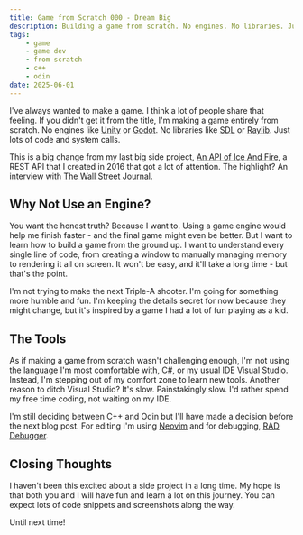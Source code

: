 ```yaml
---
title: Game from Scratch 000 - Dream Big
description: Building a game from scratch. No engines. No libraries. Just plain old code and a passion to learn.
tags:
    - game
    - game dev
    - from scratch
    - c++
    - odin
date: 2025-06-01
---
```


I've always wanted to make a game. I think a lot of people share that feeling. If you didn't get it from the title, I'm making a game entirely from scratch. No engines like [Unity](https://unity.com/) or [Godot](https://godotengine.org/). No libraries like [SDL](https://www.libsdl.org/) or [Raylib](https://www.raylib.com/). Just lots of code and system calls.

This is a big change from my last big side project, [An API of Ice And Fire](https://anapioficeandfire.com/), a REST API that I created in 2016 that got a lot of attention. The highlight? An interview with [The Wall Street Journal](https://www.wsj.com/articles/fans-geek-out-over-game-of-thrones-data-1499877067?mod=e2tw).

## Why Not Use an Engine?
You want the honest truth? Because I want to. Using a game engine would help me finish faster - and the final game might even be better. But I want to learn how to build a game from the ground up. I want to understand every single line of code, from creating a window to manually managing memory to rendering it all on screen. It won't be easy, and it'll take a long time - but that's the point. 

I'm not trying to make the next Triple-A shooter. I'm going for something more humble and fun. I'm keeping the details secret for now because they might change, but it's inspired by a game I had a lot of fun playing as a kid.

## The Tools
As if making a game from scratch wasn't challenging enough, I'm not using the language I'm most comfortable with, C#, or my usual IDE Visual Studio. Instead, I'm stepping out of my comfort zone to learn new tools. Another reason to ditch Visual Studio? It's slow. Painstakingly slow. I'd rather spend my free time coding, not waiting on my IDE.

I'm still deciding between C++ and Odin but I'll have made a decision before the next blog post. For editing I'm using [Neovim](https://neovim.io/) and for debugging, [RAD Debugger](https://github.com/EpicGamesExt/raddebugger).

## Closing Thoughts
I haven't been this excited about a side project in a long time. My hope is that both you and I will have fun and learn a lot on this journey. You can expect lots of code snippets and screenshots along the way.

Until next time!
